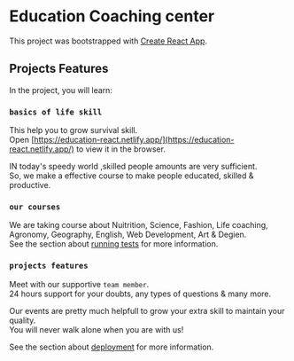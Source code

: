 # Education Coaching center

This project was bootstrapped with [Create React App](https://education-react.netlify.app/).

## Projects Features

In the project, you will learn:

### `basics of life skill`

This help you to grow survival skill.\
Open [https://education-react.netlify.app/](https://education-react.netlify.app/) to view it in the browser.

IN today's speedy world ,skilled people amounts are very sufficient.\
So, we make a effective course to make people educated, skilled & productive.

### `our courses`

We are taking course about Nuitrition, Science, Fashion, Life coaching, Agronomy, Geography, English, Web Development, Art & Degien.\
See the section about [running tests](https://education-react.netlify.app/) for more information.

### `projects features`

Meet with our supportive `team member`.\
24 hours support for your doubts, any types of questions & many more.

Our events are pretty much helpfull to grow your extra skill to maintain your quality.\
You will never walk alone when you are with us!

See the section about [deployment](https://github.com/ProgrammingHeroWC4/review-website-akash-7313) for more information.
